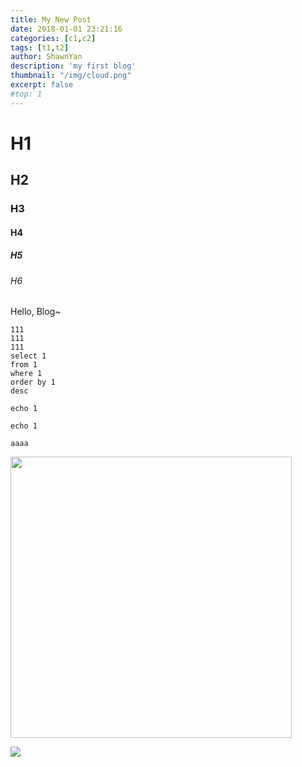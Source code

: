 ```yaml
---
title: My New Post
date: 2018-01-01 23:21:16
categories: [c1,c2]
tags: [t1,t2]
author: ShawnYan
description: 'my first blog'
thumbnail: "/img/cloud.png"
excerpt: false
#top: 1
---
```




# H1

## H2

### H3

#### H4

##### H5

###### H6

Hello, Blog~

```
111
111
111
select 1
from 1
where 1
order by 1
desc
```

```1c
echo 1
```

```shell
echo 1
```

`aaaa`

<img src="/img/tidb-t.jpg" width=450px>

![](cover.jpeg)

